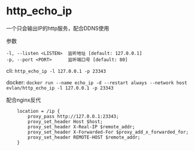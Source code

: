 # http_echo_ip
一个只会输出IP的http服务，配合DDNS使用

参数
```
-l, --listen <LISTEN>  监听地址 [default: 127.0.0.1]
-p, --port <PORT>      监听端口号 [default: 80]
```
cli: `http_echo_ip -l 127.0.0.1 -p 23343`

docker: `docker run --name echo_ip -d --restart always --network host evlan/http_echo_ip -l 127.0.0.1 -p 23343`

配合nginx反代
```
    location = /ip {
        proxy_pass http://127.0.0.1:23343;
        proxy_set_header Host $host;
        proxy_set_header X-Real-IP $remote_addr;
        proxy_set_header X-Forwarded-For $proxy_add_x_forwarded_for;
        proxy_set_header REMOTE-HOST $remote_addr;
    }
```